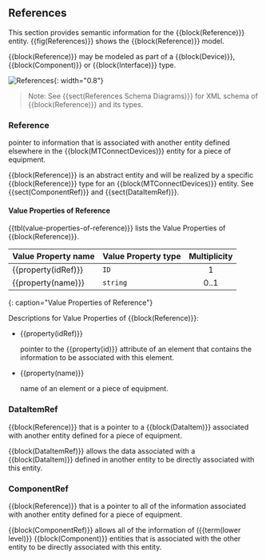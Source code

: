 
## References

This section provides semantic information for the {{block(Reference)}} entity. {{fig(References)}} shows the {{block(Reference)}} model. 

{{block(Reference)}} may be modeled as part of a {{block(Device)}}, {{block(Component)}} or {{block(Interface)}} type.

![References](figures/References.png "References"){: width="0.8"}

> Note: See {{sect(References Schema Diagrams)}} for XML schema of {{block(Reference)}} and its types.

### Reference


pointer to information that is associated with another entity defined elsewhere in the {{block(MTConnectDevices)}} entity for a piece of equipment.

{{block(Reference)}} is an abstract entity and will be realized by a specific {{block(Reference)}} type for an {{block(MTConnectDevices)}} entity. See {{sect(ComponentRef)}} and {{sect(DataItemRef)}}.

#### Value Properties of Reference

{{tbl(value-properties-of-reference)}} lists the Value Properties of {{block(Reference)}}.

|Value Property name|Value Property type|Multiplicity|
|-|-|:-:|
|{{property(idRef)}}|`ID`|1|
|{{property(name)}}|`string`|0..1|
{: caption="Value Properties of Reference"}

Descriptions for Value Properties of {{block(Reference)}}:

* {{property(idRef)}} 

    pointer to the {{property(id)}} attribute of an element that contains the information to be associated with this element.

* {{property(name)}} 

     name of an element or a piece of equipment.

### DataItemRef


{{block(Reference)}} that is a pointer to a {{block(DataItem)}} associated with another entity defined for a piece of equipment.

{{block(DataItemRef)}} allows the data associated with a {{block(DataItem)}} defined in another entity to be directly associated with this entity.

### ComponentRef


{{block(Reference)}} that is a pointer to all of the information associated with another entity defined for a piece of equipment.


{{block(ComponentRef)}} allows all of the information of ({{term(lower level)}} {{block(Component)}} entities that is associated with the other entity to be directly associated with this entity.
